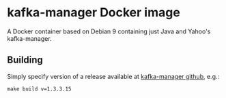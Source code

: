 # kafka-manager Docker image

A Docker container based on Debian 9 containing just Java and Yahoo's kafka-manager.

## Building

Simply specify version of a release available at [kafka-manager github](https://github.com/yahoo/kafka-manager/releases), e.g.:
```
make build v=1.3.3.15
```
